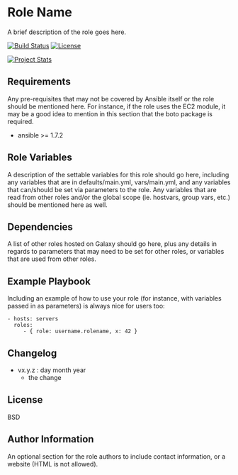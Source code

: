 # Role Name

A brief description of the role goes here.

[![Build Status](https://travis-ci.org/ansiblebit/primogen.svg?branch=master)](https://travis-ci.org/ansiblebit/primogen)
[![License](https://img.shields.io/badge/license-New%20BSD-blue.svg?style=flat)](https://raw.githubusercontent.com/ansiblebit/primogen/master/LICENSE)

[![Project Stats](https://www.openhub.net/p/ansiblebit-primogen/widgets/project_thin_badge.gif)](https://www.openhub.net/p/ansiblebit-primogen/)

## Requirements

Any pre-requisites that may not be covered by Ansible itself or the role should be mentioned here. For instance, if the role uses the EC2 module, it may be a good idea to mention in this section that the boto package is required.

- ansible >= 1.7.2

## Role Variables

A description of the settable variables for this role should go here, including any variables that are in defaults/main.yml, vars/main.yml, and any variables that can/should be set via parameters to the role. Any variables that are read from other roles and/or the global scope (ie. hostvars, group vars, etc.) should be mentioned here as well.

## Dependencies

A list of other roles hosted on Galaxy should go here, plus any details in regards to parameters that may need to be set for other roles, or variables that are used from other roles.

## Example Playbook

Including an example of how to use your role (for instance, with variables passed in as parameters) is always nice for users too:

    - hosts: servers
      roles:
         - { role: username.rolename, x: 42 }

## Changelog

- vx.y.z : day month year
    - the change

## License

BSD

## Author Information

An optional section for the role authors to include contact information, or a website (HTML is not allowed).
